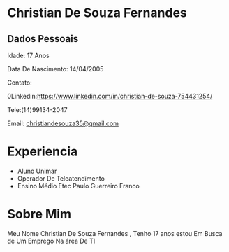 # Christian De Souza Fernandes
 
 ## Dados Pessoais 

Idade: 17 Anos

Data De Nascimento: 14/04/2005

Contato:

0Linkedin:https://www.linkedin.com/in/christian-de-souza-754431254/

Tele:(14)99134-2047

Email: christiandesouza35@gmail.com

# Experiencia

- Aluno Unimar
- Operador De Teleatendimento
- Ensino Médio Etec Paulo Guerreiro Franco

# Sobre Mim
Meu Nome Christian De Souza Fernandes , Tenho 17 anos estou Em Busca de Um Emprego Na área De TI